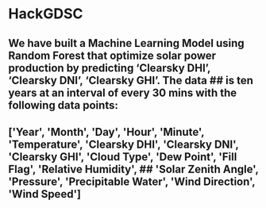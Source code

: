 # HackGDSC
## We have built a Machine Learning Model using Random Forest that optimize solar power production by predicting ‘Clearsky DHI’, ‘Clearsky DNI’, ‘Clearsky GHI’. The data ## is ten years at an interval of every 30 mins with the following data points:

## ['Year', 'Month', 'Day', 'Hour', 'Minute', 'Temperature', 'Clearsky DHI', 'Clearsky DNI', 'Clearsky GHI', 'Cloud Type', 'Dew Point', 'Fill Flag', 'Relative Humidity', ## 'Solar Zenith Angle', 'Pressure', 'Precipitable Water', 'Wind Direction', 'Wind Speed']

